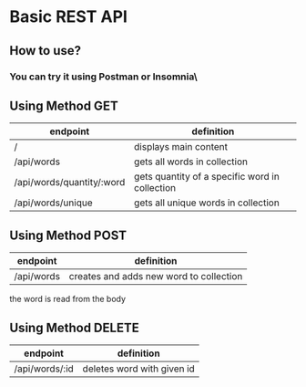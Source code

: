# Basic REST API

## How to use?
### You can try it using Postman or Insomnia\

## Using Method GET

| endpoint | definition |
| ------ | ------ |
| / | displays main content |
| /api/words | gets all words in collection |
| /api/words/quantity/:word | gets quantity of a specific word in collection |
| /api/words/unique | gets all unique words in collection |

## Using Method POST
| endpoint | definition |
| ------ | ------ |
| /api/words | creates and adds new word to collection |

the word is read from the body

## Using Method DELETE
| endpoint | definition |
| ------ | ------ |
| /api/words/:id | deletes word with given id |
